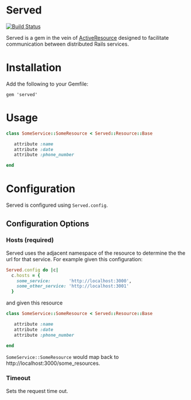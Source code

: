 # Served
[![Build Status](https://travis-ci.org/fugufish/served.svg)](https://travis-ci.org/fugufish/served)

Served is a gem in the vein of [ActiveResource](https://github.com/rails/activeresource) designed to facilitate
communication between distributed Rails services.

# Installation

Add the following to your Gemfile:

```gem 'served'```

# Usage

```ruby
class SomeService::SomeResource < Served::Resource::Base

   attribute :name
   attribute :date
   attribute :phone_number

end
```

# Configuration

Served is configured using ```Served.config```.

## Configuration Options

### Hosts (required)

Served uses the adjacent namespace of the resource to determine the the url for that service. For example given this
configuration:

```ruby
Served.config do |c|
  c.hosts = {
    some_service:       'http://localhost:3000',
    some_other_service: 'http://localhost:3001'
  }
```

and given this resource

```ruby
class SomeService::SomeResource < Served::Resource::Base

   attribute :name
   attribute :date
   attribute :phone_number

end
```

```SomeService::SomeResource``` would map back to http://localhost:3000/some_resources.

### Timeout

Sets the request time out.